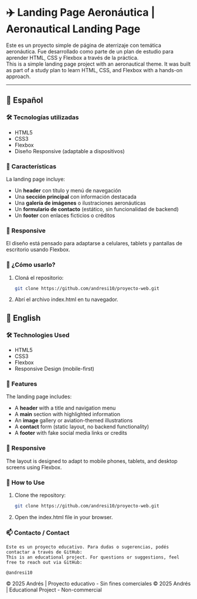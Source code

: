 # ✈️ Landing Page Aeronáutica | Aeronautical Landing Page

Este es un proyecto simple de página de aterrizaje con temática aeronáutica. Fue desarrollado como parte de un plan de estudio para aprender HTML, CSS y Flexbox a través de la práctica.  
This is a simple landing page project with an aeronautical theme. It was built as part of a study plan to learn HTML, CSS, and Flexbox with a hands-on approach.

---

## 📌 Español

### 🛠 Tecnologías utilizadas

- HTML5  
- CSS3  
- Flexbox  
- Diseño Responsive (adaptable a dispositivos)

### 📄 Características

La landing page incluye:

- Un **header** con título y menú de navegación  
- Una **sección principal** con información destacada  
- Una **galería de imágenes** o ilustraciones aeronáuticas  
- Un **formulario de contacto** (estático, sin funcionalidad de backend)  
- Un **footer** con enlaces ficticios o créditos

### 📱 Responsive

El diseño está pensado para adaptarse a celulares, tablets y pantallas de escritorio usando Flexbox.

### 🚀 ¿Cómo usarlo?

1. Cloná el repositorio:
   ```bash
   git clone https://github.com/andresi10/proyecto-web.git

2. Abrí el archivo index.html en tu navegador.

## 📌 English
### 🛠 Technologies Used

- HTML5
- CSS3
- Flexbox
- Responsive Design (mobile-first)

### 📄 Features

The landing page includes:

- A **header** with a title and navigation menu
- A **main** section with highlighted information
- An **image** gallery or aviation-themed illustrations
- A **contact** form (static layout, no backend functionality)
- A **footer** with fake social media links or credits

### 📱 Responsive

The layout is designed to adapt to mobile phones, tablets, and desktop screens using Flexbox.

### 🚀 How to Use

1. Clone the repository:
    ```bash
    git clone https://github.com/andresi10/proyecto-web.git 

2. Open the index.html file in your browser.

### 📫 Contacto / Contact
    Este es un proyecto educativo. Para dudas o sugerencias, podés contactar a través de GitHub:
    This is an educational project. For questions or suggestions, feel free to reach out via GitHub:
    
    @andresi10

© 2025 Andrés | Proyecto educativo - Sin fines comerciales
© 2025 Andrés | Educational Project - Non-commercial